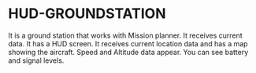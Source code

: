 # HUD-GROUNDSTATION
 It is a ground station that works with Mission planner. It receives current data. It has a HUD screen. It receives current location data and has a map showing the aircraft. Speed ​​and Altitude data appear. You can see battery and signal levels.
